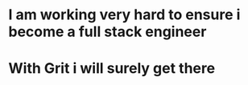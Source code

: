  # I am working very hard to ensure i become a full stack engineer

 # With Grit i will surely get there
